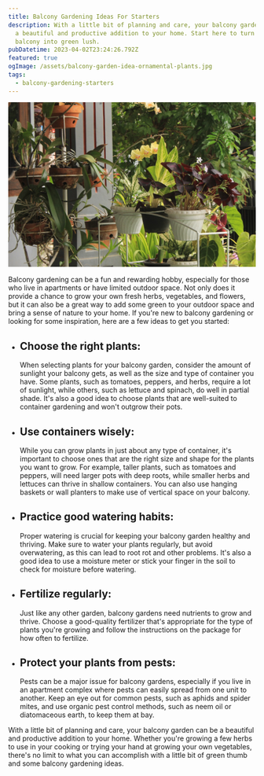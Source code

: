 ```yaml
---
title: Balcony Gardening Ideas For Starters
description: With a little bit of planning and care, your balcony garden can be
  a beautiful and productive addition to your home. Start here to turn your
  balcony into green lush.
pubDatetime: 2023-04-02T23:24:26.792Z
featured: true
ogImage: /assets/balcony-garden-idea-ornamental-plants.jpg
tags:
  - balcony-gardening-starters
---
```

![test](src/assets/balcony-garden-idea-ornamental-plants.jpg)

Balcony gardening can be a fun and rewarding hobby, especially for those who live in apartments or have limited outdoor space. Not only does it provide a chance to grow your own fresh herbs, vegetables, and flowers, but it can also be a great way to add some green to your outdoor space and bring a sense of nature to your home. If you're new to balcony gardening or looking for some inspiration, here are a few ideas to get you started:

* ## Choose the right plants:

  When selecting plants for your balcony garden, consider the amount of sunlight your balcony gets, as well as the size and type of container you have. Some plants, such as tomatoes, peppers, and herbs, require a lot of sunlight, while others, such as lettuce and spinach, do well in partial shade. It's also a good idea to choose plants that are well-suited to container gardening and won't outgrow their pots.
* ## Use containers wisely:

  While you can grow plants in just about any type of container, it's important to choose ones that are the right size and shape for the plants you want to grow. For example, taller plants, such as tomatoes and peppers, will need larger pots with deep roots, while smaller herbs and lettuces can thrive in shallow containers. You can also use hanging baskets or wall planters to make use of vertical space on your balcony.
* ## Practice good watering habits:

  Proper watering is crucial for keeping your balcony garden healthy and thriving. Make sure to water your plants regularly, but avoid overwatering, as this can lead to root rot and other problems. It's also a good idea to use a moisture meter or stick your finger in the soil to check for moisture before watering.
* ## Fertilize regularly:

  Just like any other garden, balcony gardens need nutrients to grow and thrive. Choose a good-quality fertilizer that's appropriate for the type of plants you're growing and follow the instructions on the package for how often to fertilize.
* ## Protect your plants from pests:

  Pests can be a major issue for balcony gardens, especially if you live in an apartment complex where pests can easily spread from one unit to another. Keep an eye out for common pests, such as aphids and spider mites, and use organic pest control methods, such as neem oil or diatomaceous earth, to keep them at bay.

With a little bit of planning and care, your balcony garden can be a beautiful and productive addition to your home. Whether you're growing a few herbs to use in your cooking or trying your hand at growing your own vegetables, there's no limit to what you can accomplish with a little bit of green thumb and some balcony gardening ideas.